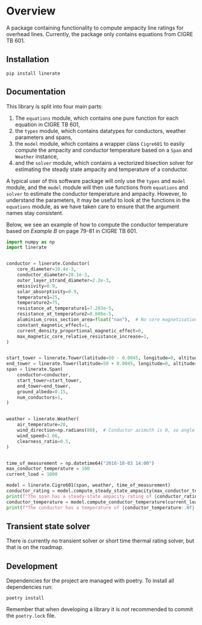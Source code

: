 # Overview

A package containing functionality to compute ampacity line ratings for overhead lines.
Currently, the package only contains equations from CIGRE TB 601.

## Installation

```raw
pip install linerate
```

## Documentation

This library is split into four main parts:

 1. The `equations` module, which contains one pure function for each equation in CIGRE TB 601,
 2. the `types` module, which contains datatypes for conductors, weather parameters and spans,
 3. the `model` module, which contains a wrapper class `Cigre601` to easily compute the ampacity and conductor temperature based on a `Span` and `Weather` instance,
 4. and the `solver` module, which contains a vectorized bisection solver for estimating the steady state ampacity and temperature of a conductor.

A typical user of this software package will only use the `types` and `model` module,
and the `model` module will then use functions from `equations` and `solver` to estimate the conductor temperature and ampacity. However, to understand the parameters, it may be useful to look at the functions
in the `equations` module, as we have taken care to ensure that the argument names stay consistent.

Below, we see an example of how to compute the conductor temperature based on *Example B* on page 79-81 in CIGRE TB 601.

```python
import numpy as np
import linerate


conductor = linerate.Conductor(
    core_diameter=10.4e-3,
    conductor_diameter=28.1e-3,
    outer_layer_strand_diameter=2.2e-3,
    emissivity=0.9,
    solar_absorptivity=0.9,
    temperature1=25,
    temperature2=75,
    resistance_at_temperature1=7.283e-5,
    resistance_at_temperature2=8.688e-5,
    aluminium_cross_section_area=float("nan"),  # No core magnetisation loss
    constant_magnetic_effect=1,
    current_density_proportional_magnetic_effect=0,
    max_magnetic_core_relative_resistance_increase=1,
)


start_tower = linerate.Tower(latitude=50 - 0.0045, longitude=0, altitude=500 - 88)
end_tower = linerate.Tower(latitude=50 + 0.0045, longitude=0, altitude=500 + 88)
span = linerate.Span(
    conductor=conductor,
    start_tower=start_tower,
    end_tower=end_tower,
    ground_albedo=0.15,
    num_conductors=1,
)


weather = linerate.Weather(
    air_temperature=20,
    wind_direction=np.radians(80),  # Conductor azimuth is 0, so angle of attack is 80
    wind_speed=1.66,
    clearness_ratio=0.5,
)


time_of_measurement = np.datetime64("2016-10-03 14:00")
max_conductor_temperature = 100
current_load = 1000

model = linerate.Cigre601(span, weather, time_of_measurement)
conductor_rating = model.compute_steady_state_ampacity(max_conductor_temperature)
print(f"The span has a steady-state ampacity rating of {conductor_rating:.0f} A if the maximum temperature is {max_conductor_temperature} °C")
conductor_temperature = model.compute_conductor_temperature(current_load)
print(f"The conductor has a temperature of {conductor_temperature:.0f} °C when operated at {current_load} A")
```

## Transient state solver

There is currently no transient solver or short time thermal rating solver, but that is on the roadmap.

## Development

Dependencies for the project are managed with poetry.
To install all dependencies run:

```raw
poetry install
```

Remember that when developing a library it is *not* recommended to
commit the `poetry.lock` file.
